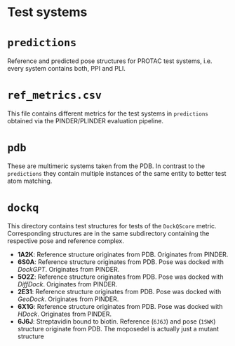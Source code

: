 # Test systems

# `predictions`

Reference and predicted pose structures for PROTAC test systems, i.e. every system
contains both, PPI and PLI.

# `ref_metrics.csv`

This file contains different metrics for the test systems in `predictions` obtained
via the PINDER/PLINDER evaluation pipeline.

# `pdb`

These are multimeric systems taken from the PDB.
In contrast to the `predictions` they contain multiple instances of the same entity
to better test atom matching.

# `dockq`

This directory contains test structures for tests of the `DockQScore` metric.
Corresponding structures are in the same subdirectory containing the respective pose and reference complex.

- **1A2K**:
  Reference structure originates from PDB.
  Originates from PINDER.
- **6S0A**:
  Reference structure originates from PDB.
  Pose was docked with *DockGPT*.
  Originates from PINDER.
- **5O2Z**:
  Reference structure originates from PDB.
  Pose was docked with *DiffDock*.
  Originates from PINDER.
- **2E31**:
  Reference structure originates from PDB.
  Pose was docked with *GeoDock*.
  Originates from PINDER.
- **6X1G**:
  Reference structure originates from PDB.
  Pose was docked with *HDock*.
  Originates from PINDER.
- **6J6J**:
  Streptavidin bound to biotin.
  Reference (`6J6J`) and pose (`1SWK`) structure originate from PDB.
  The moposedel is actually just a mutant structure